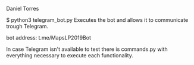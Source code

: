 Daniel Torres

$ python3 telegram_bot.py
Executes the bot and allows it to communicate trough Telegram.

bot address: t.me/MapsLP2019Bot

In case Telegram isn't available to test there is commands.py with everything 
necessary to execute each functionality.